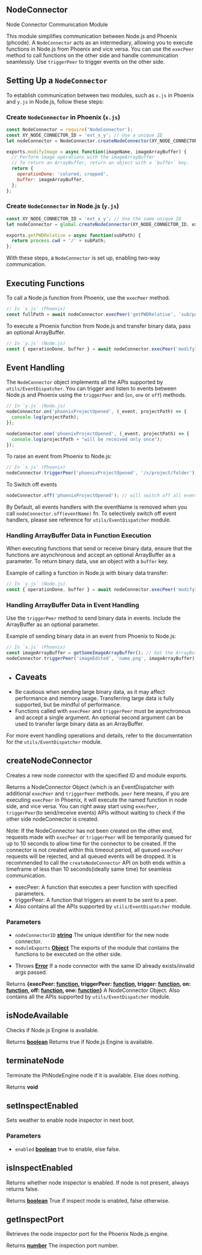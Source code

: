 <!-- Generated by documentation.js. Update this documentation by updating the source code. -->

## NodeConnector

Node Connector Communication Module

This module simplifies communication between Node.js and Phoenix (phcode). A `NodeConnector` acts as an intermediary,
allowing you to execute functions in Node.js from Phoenix and vice versa. You can use the `execPeer` method to call
functions on the other side and handle communication seamlessly. Use `triggerPeer` to trigger events
on the other side.

## Setting Up a `NodeConnector`

To establish communication between two modules, such as `x.js` in Phoenix and `y.js` in Node.js, follow these steps:

### Create `NodeConnector` in Phoenix (`x.js`)

```js
const NodeConnector = require('NodeConnector');
const XY_NODE_CONNECTOR_ID = 'ext_x_y'; // Use a unique ID
let nodeConnector = NodeConnector.createNodeConnector(XY_NODE_CONNECTOR_ID, exports);

exports.modifyImage = async function(imageName, imageArrayBuffer) {
  // Perform image operations with the imageArrayBuffer
  // To return an ArrayBuffer, return an object with a `buffer` key.
  return {
    operationDone: 'colored, cropped',
    buffer: imageArrayBuffer,
  };
};
```

### Create `NodeConnector` in Node.js (`y.js`)

```js
const XY_NODE_CONNECTOR_ID = 'ext_x_y'; // Use the same unique ID
let nodeConnector = global.createNodeConnector(XY_NODE_CONNECTOR_ID, exports);

exports.getPWDRelative = async function(subPath) {
  return process.cwd + '/' + subPath;
};
```

With these steps, a `NodeConnector` is set up, enabling two-way communication.

## Executing Functions

To call a Node.js function from Phoenix, use the `execPeer` method.

```js
// In `x.js` (Phoenix)
const fullPath = await nodeConnector.execPeer('getPWDRelative', 'sub/path.html');
```

To execute a Phoenix function from Node.js and transfer binary data, pass an optional ArrayBuffer.

```js
// In `y.js` (Node.js)
const { operationDone, buffer } = await nodeConnector.execPeer('modifyImage', {name:'theHills.png'}, imageAsArrayBuffer);
```

## Event Handling

The `NodeConnector` object implements all the APIs supported by `utils/EventDispatcher`. You can trigger and listen
to events between Node.js and Phoenix using the `triggerPeer` and (`on`, `one` or `off`) methods.

```js
// In `y.js` (Node.js)
nodeConnector.on('phoenixProjectOpened', (_event, projectPath) => {
  console.log(projectPath);
});

nodeConnector.one('phoenixProjectOpened', (_event, projectPath) => {
  console.log(projectPath + "will be received only once");
});
```

To raise an event from Phoenix to Node.js:

```js
// In `x.js` (Phoenix)
nodeConnector.triggerPeer('phoenixProjectOpened', '/x/project/folder');
```

To Switch off events

```js
nodeConnector.off('phoenixProjectOpened'); // will switch off all event handlers of that name.
```

By Default, all events handlers with the eventName is removed when you call `nodeConnector.off(eventName)` fn.
To selectively switch off event handlers, please see reference for `utils/EventDispatcher` module.

### Handling ArrayBuffer Data in Function Execution

When executing functions that send or receive binary data, ensure that the functions are asynchronous and accept an
optional ArrayBuffer as a parameter. To return binary data, use an object with a `buffer` key.

Example of calling a function in Node.js with binary data transfer:

```js
// In `y.js` (Node.js)
const { operationDone, buffer } = await nodeConnector.execPeer('modifyImage', {name:'name.png'}, imageArrayBuffer);
```

### Handling ArrayBuffer Data in Event Handling

Use the `triggerPeer` method to send binary data in events. Include the ArrayBuffer as an optional parameter.

Example of sending binary data in an event from Phoenix to Node.js:

```js
// In `x.js` (Phoenix)
const imageArrayBuffer = getSomeImageArrayBuffer(); // Get the ArrayBuffer
nodeConnector.triggerPeer('imageEdited', 'name.png', imageArrayBuffer);
```

*   ## Caveats

<!---->

*   Be cautious when sending large binary data, as it may affect performance and memory usage. Transferring large
    data is fully supported, but be mindful of performance.
*   Functions called with `execPeer` and `triggerPeer` must be asynchronous and accept a single argument. An optional
    second argument can be used to transfer large binary data as an ArrayBuffer.

For more event handling operations and details, refer to the documentation for the `utils/EventDispatcher` module.

## createNodeConnector

Creates a new node connector with the specified ID and module exports.

Returns a NodeConnector Object (which is an EventDispatcher with
additional `execPeer` and `triggerPeer` methods. `peer` here means, if you are executing `execPeer`
in Phoenix, it will execute the named function in node side, and vice versa. You can right away start
using `execPeer`, `triggerPeer`(to send/receive events) APIs without waiting to check if the
other side nodeConnector is created.

Note: If the NodeConnector has not been created on the other end, requests made with `execPeer` or
`triggerPeer` will be temporarily queued for up to 10 seconds to allow time for the connector to be created.
If the connector is not created within this timeout period, all queued `execPeer` requests will be rejected,
and all queued events will be dropped. It is recommended to call the `createNodeConnector` API on both ends
within a timeframe of less than 10 seconds(ideally same time) for seamless communication.

*   execPeer: A function that executes a peer function with specified parameters.
*   triggerPeer: A function that triggers an event to be sent to a peer.
*   Also contains all the APIs supported by `utils/EventDispatcher` module.

### Parameters

*   `nodeConnectorID` **[string][1]** The unique identifier for the new node connector.
*   `moduleExports` **[Object][2]** The exports of the module that contains the functions to be executed on the other side.

<!---->

*   Throws **[Error][3]** If a node connector with the same ID already exists/invalid args passed.

Returns **{execPeer: [function][4], triggerPeer: [function][4], trigger: [function][4], on: [function][4], off: [function][4], one: [function][4]}** A NodeConnector Object. Also contains all the APIs supported by `utils/EventDispatcher` module.

## isNodeAvailable

Checks if Node.js Engine is available.

Returns **[boolean][5]** Returns true if Node.js Engine is available.

## terminateNode

Terminate the PhNodeEngine node if it is available. Else does nothing.

Returns **void** 

## setInspectEnabled

Sets weather to enable node inspector in next boot.

### Parameters

*   `enabled` **[boolean][5]** true to enable, else false.

## isInspectEnabled

Returns whether node inspector is enabled. If node is not present, always returns false.

Returns **[boolean][5]** True if inspect mode is enabled, false otherwise.

## getInspectPort

Retrieves the node inspector port for the Phoenix Node.js engine.

Returns **[number][6]** The inspection port number.

[1]: https://developer.mozilla.org/docs/Web/JavaScript/Reference/Global_Objects/String

[2]: https://developer.mozilla.org/docs/Web/JavaScript/Reference/Global_Objects/Object

[3]: https://developer.mozilla.org/docs/Web/JavaScript/Reference/Global_Objects/Error

[4]: https://developer.mozilla.org/docs/Web/JavaScript/Reference/Statements/function

[5]: https://developer.mozilla.org/docs/Web/JavaScript/Reference/Global_Objects/Boolean

[6]: https://developer.mozilla.org/docs/Web/JavaScript/Reference/Global_Objects/Number
